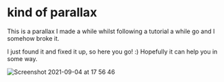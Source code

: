 <h1>kind of parallax</h1>

This is a parallax I made a while whilst following a tutorial a while go and I somehow broke it.

I just found it and fixed it up, so here you go! :) 
Hopefully it can help you in some way.

![Screenshot 2021-09-04 at 17 56 46](https://user-images.githubusercontent.com/77097223/132102537-dc22e1f1-c0e6-4b61-a5b7-90c13e0addb7.png)


